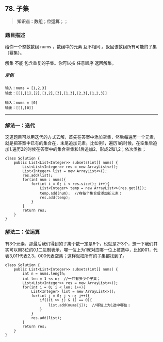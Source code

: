 ## 78. 子集

> **知识点：数组；位运算；**；
### 题目描述

给你一个整数数组 nums ，数组中的元素 互不相同 。返回该数组所有可能的子集（幂集）。

解集 不能 包含重复的子集。你可以按 任意顺序 返回解集。

##### 示例

```
输入：nums = [1,2,3]
输出：[[],[1],[2],[1,2],[3],[1,3],[2,3],[1,2,3]]

输入：nums = [0]
输出：[[],[0]]
```
---

### 解法一：迭代     

这道题目可以用迭代的方式去解，首先在答案中添加空集，然后每遍历一个元素，就是把答案中已有的集合在，末尾追加元素。比如例1，遍历1的时候，在空集后追加1.遍历2的时候在答案中的集合空集和1后追加2，形成2和1,2；依次类推；    

```
class Solution {
    public List<List<Integer>> subsets(int[] nums) {
        List<List<Integer>> res = new ArrayList<>();
        List<Integer> list = new ArrayList<>();
        res.add(list);
        for(int num : nums){
            for(int i = 0; i < res.size(); i++){
                List<Integer> temp = new ArrayList<>(res.get(i));
                temp.add(num);  //在每个集合后添加新元素；
                res.add(temp);
            }
        }
        return res;
    }
}
``` 

### 解法二：位运算

有3个元素，那最后我们得到的子集个数一定是8个，也就是2^3个，想一下我们其实可以用3位的0,1二进制表示，哪一位上为1就对应哪一位上被选中，比如001，代表3,011代表2,3，000代表空集；这样就把所有的子集都找到了。

```
class Solution {
    public List<List<Integer>> subsets(int[] nums) {
        int n = nums.length;
        int len = 1 << n;  //一共有多少个子集；
        List<List<Integer>> res = new ArrayList<>();
        for(int i = 0; i < len; i++){
            List<Integer> list = new ArrayList<>();
            for(int j = 0; j < n; j++){
                if(((i >> j) & 1) == 0){
                    list.add(nums[j]);  //哪位上为1选中哪位；
                }
            }
            res.add(list);
        }
        return res;
    }
}
```
